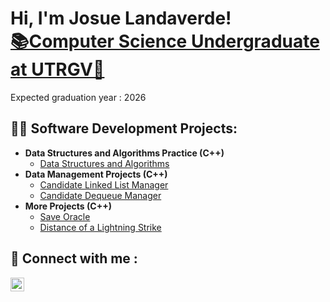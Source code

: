 <h1>Hi, I'm Josue Landaverde!<br/><a href="https://github.com/jlndvr">📚Computer Science Undergraduate at UTRGV🤠</a> <a href="https://www.linkedin.com/in/jlndvr/"></a></h1>
<a>Expected graduation year : 2026</a>
<h2> 👨‍💻 Software Development Projects:</h2>

- <b>Data Structures and Algorithms Practice (C++)</b>
  - [Data Structures and Algorithms](https://github.com/jlndvr/Data-Structures-and-Algorithms-Practice-)
- <b>Data Management Projects (C++)</b>
  - [Candidate Linked List Manager](https://github.com/jlndvr/Candidate-Linked-List-Manager)
  - [Candidate Dequeue Manager](https://github.com/jlndvr/Candidate-Dequeue-Manager)
- <b>More Projects (C++)</b>
  - [Save Oracle](https://github.com/jlndvr/Save-Oracle)
  - [Distance of a Lightning Strike](https://github.com/jlndvr/Distance-of-a-Lightning-Strike)
    
<h2> 🤳 Connect with me :</h2>

[<img align="left" alt="JosueLandaverde | LinkedIn" width="22px" src="https://cdn.jsdelivr.net/npm/simple-icons@v3/icons/linkedin.svg" />][linkedin]

[linkedin]: https://www.linkedin.com/in/jlndvr

<!---
jlndvr/jlndvr is a ✨ special ✨ repository because its `README.md` (this file) appears on your GitHub profile.
You can click the Preview link to take a look at your changes.
--->
